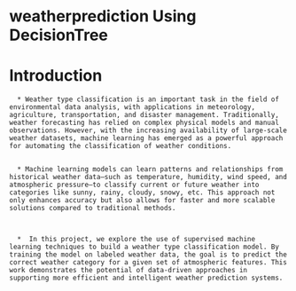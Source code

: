 # weatherprediction Using DecisionTree
# Introduction
      * Weather type classification is an important task in the field of environmental data analysis, with applications in meteorology, agriculture, transportation, and disaster management. Traditionally, weather forecasting has relied on complex physical models and manual observations. However, with the increasing availability of large-scale weather datasets, machine learning has emerged as a powerful approach for automating the classification of weather conditions.


      * Machine learning models can learn patterns and relationships from historical weather data—such as temperature, humidity, wind speed, and atmospheric pressure—to classify current or future weather into categories like sunny, rainy, cloudy, snowy, etc. This approach not only enhances accuracy but also allows for faster and more scalable solutions compared to traditional methods.



      *  In this project, we explore the use of supervised machine learning techniques to build a weather type classification model. By training the model on labeled weather data, the goal is to predict the correct weather category for a given set of atmospheric features. This work demonstrates the potential of data-driven approaches in supporting more efficient and intelligent weather prediction systems.
